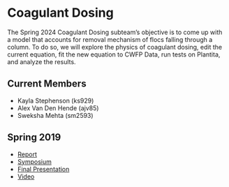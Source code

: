 # Coagulant Dosing 
The Spring 2024 Coagulant Dosing subteam’s objective is to come up with a model that accounts for removal mechanism of flocs falling through a column.
To do so, we will explore the physics of coagulant dosing, edit the current equation, fit the new equation to CWFP Data, run tests on Plantita, and analyze the results.

## Current Members 
* Kayla Stephenson (ks929)
* Alex Van Den Hende (ajv85)
* Sweksha Mehta (sm2593)

## Spring 2019
* [Report](https://github.com/AguaClara/coagulent_dose_response/blob/master/Final_Report_Draft_UPA_Coagulant%20(3).ipynb)
* [Symposium](https://docs.google.com/presentation/d/1dVlVuRTzcdeqtzu9DQawzd2ZevpWPfZ2GvQv3ysUJts/edit?usp=sharing)
* [Final Presentation](https://docs.google.com/presentation/d/17R9R3yaxf0KFc-gN-TxP1hMPx_3xMuoKo7blyDR1--c/edit?usp=sharing)
* [Video](https://www.youtube.com/watch?v=pupIdx8HcZU&list=PLhsGtpY8ipdbPRIXbSapShc0mjhFR_Nzr&index=8&t=310s)

